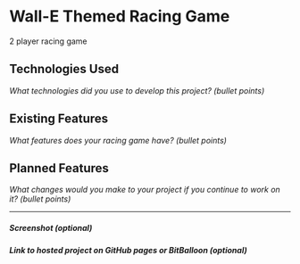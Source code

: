 # Wall-E Themed Racing Game

2 player racing game

## Technologies Used

*What technologies did you use to develop this project? (bullet points)*

## Existing Features

*What features does your racing game have? (bullet points)*

## Planned Features

*What changes would you make to your project if you continue to work on it? (bullet points)*

---

##### Screenshot (optional)

##### Link to hosted project on GitHub pages or BitBalloon (optional)
